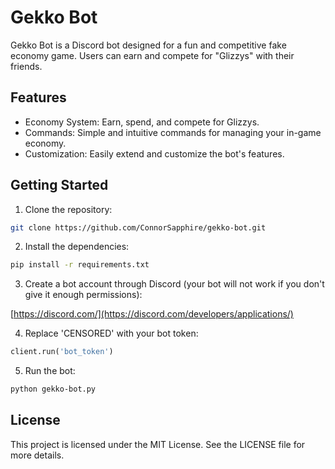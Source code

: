 # Gekko Bot
Gekko Bot is a Discord bot designed for a fun and competitive fake economy game. Users can earn and compete for "Glizzys" with their friends.

## Features
- Economy System: Earn, spend, and compete for Glizzys.
- Commands: Simple and intuitive commands for managing your in-game economy.
- Customization: Easily extend and customize the bot's features.
## Getting Started
1. Clone the repository:
```bash
git clone https://github.com/ConnorSapphire/gekko-bot.git
```
2. Install the dependencies:
```bash
pip install -r requirements.txt
```
3. Create a bot account through Discord (your bot will not work if you don't give it enough permissions):

[https://discord.com/](https://discord.com/developers/applications/)

4. Replace 'CENSORED' with your bot token:
```python
client.run('bot_token')
```
5. Run the bot:
```bash
python gekko-bot.py
```
## License
This project is licensed under the MIT License. See the LICENSE file for more details.

